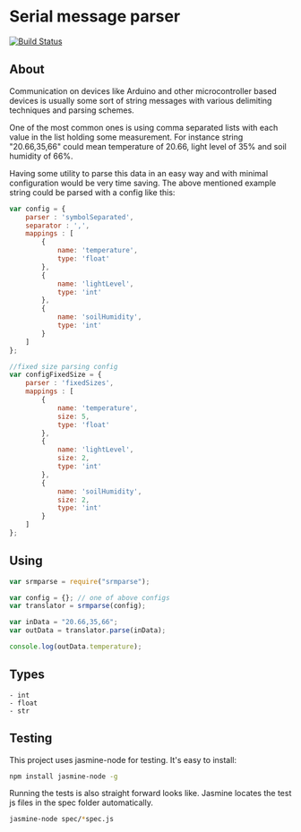 Serial message parser
=====================
[![Build Status](https://travis-ci.org/msval/srmparse.svg?branch=master)](https://travis-ci.org/msval/srmparse)

About
-----

Communication on devices like Arduino and other microcontroller
based devices is usually some sort of string messages with various
delimiting techniques and parsing schemes.

One of the most common ones is using comma separated lists with
each value in the list holding some measurement. For instance string
"20.66,35,66" could mean temperature of 20.66, light level of 35% and
soil humidity of 66%.

Having some utility to parse this data in an easy way and with minimal
configuration would be very time saving. The above mentioned example
string could be parsed with a config like this:

```javascript
var config = {
	parser : 'symbolSeparated',
	separator : ',',
	mappings : [
		{
			name: 'temperature',
			type: 'float'
		},
		{
			name: 'lightLevel',
			type: 'int'
		},
		{
			name: 'soilHumidity',
			type: 'int'
		}
	]
};

//fixed size parsing config
var configFixedSize = {
	parser : 'fixedSizes',
	mappings : [
		{
			name: 'temperature',
			size: 5,
			type: 'float'
		},
		{
			name: 'lightLevel',
			size: 2,
			type: 'int'
		},
		{
			name: 'soilHumidity',
			size: 2,
			type: 'int'
		}
	]
};
```

Using
-----

```javascript
var srmparse = require("srmparse");

var config = {}; // one of above configs
var translator = srmparse(config);

var inData = "20.66,35,66";
var outData = translator.parse(inData);

console.log(outData.temperature);

```

Types
-----
	- int
	- float
	- str

Testing
-------

This project uses jasmine-node for testing. It's easy to install:

```bash
npm install jasmine-node -g
```

Running the tests is also straight forward looks like. Jasmine locates
the test js files in the spec folder automatically.

```bash
jasmine-node spec/*spec.js
```

